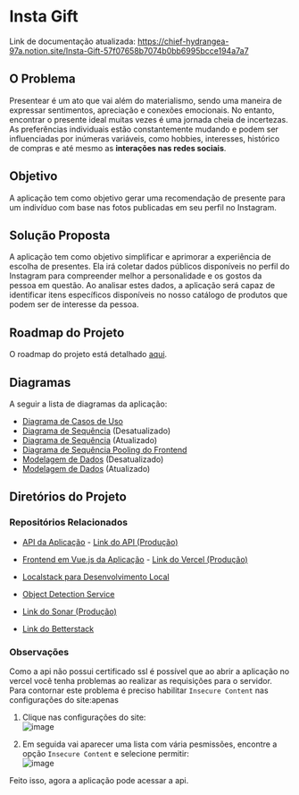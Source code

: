 
# Insta Gift

Link de documentação atualizada: https://chief-hydrangea-97a.notion.site/Insta-Gift-57f07658b7074b0bb6995bcce194a7a7

## O Problema
Presentear é um ato que vai além do materialismo, sendo uma maneira de expressar sentimentos, apreciação e conexões emocionais. No entanto, encontrar o presente ideal muitas vezes é uma jornada cheia de incertezas. As preferências individuais estão constantemente mudando e podem ser influenciadas por inúmeras variáveis, como hobbies, interesses, histórico de compras e até mesmo as **interações nas redes sociais**.

## Objetivo
A aplicação tem como objetivo gerar uma recomendação de presente para um indivíduo com base nas fotos publicadas em seu perfil no Instagram.

## Solução Proposta
A aplicação tem como objetivo simplificar e aprimorar a experiência de escolha de presentes. Ela irá coletar dados públicos disponíveis no perfil do Instagram para compreender melhor a personalidade e os gostos da pessoa em questão. Ao analisar estes dados, a aplicação será capaz de identificar itens específicos disponíveis no nosso catálogo de produtos que podem ser de interesse da pessoa.

## Roadmap do Projeto
O roadmap do projeto está detalhado [aqui](https://github.com/users/Gabukuro/projects/3/views/3).

## Diagramas
A seguir a lista de diagramas da aplicação:
- [Diagrama de Casos de Uso](./assets/user%20cases%20diagram.drawio.png)
- [Diagrama de Sequência](./assets/sequence%20diagram.drawio.png) (Desatualizado)
- [Diagrama de Sequência](./assets/insta-gift%20sequence%20diagram-Page-5.drawio.png) (Atualizado)
- [Diagrama de Sequência Pooling do Frontend](./assets/insta-gift%20sequence%20diagram-Page-4.drawio.png) 
- [Modelagem de Dados](./assets/data%20model%20diagram.drawio.png) (Desatualizado)
- [Modelagem de Dados](./assets/insta-gift%20sequence%20diagram-data%20model%20diagram.drawio%20(1).png) (Atualizado)

## Diretórios do Projeto

### Repositórios Relacionados
- [API da Aplicação](https://github.com/Gabukuro/insta-gift-api)  - [Link do API (Produção)](http://3.128.213.201:8000/status)
- [Frontend em Vue.js da Aplicação](https://github.com/Gabukuro/insta-gift-app) - [Link do Vercel (Produção)](https://insta-gift-app.vercel.app/)
- [Localstack para Desenvolvimento Local](https://github.com/Gabukuro/insta-gift-localstack)
- [Object Detection Service](https://github.com/Gabukuro/object-detection-service)

- [Link do Sonar (Produção)](http://3.140.235.13:9000/)
- [Link do Betterstack](https://uptime.betterstack.com/team/179873/monitors/1588685)

### Observações
Como a api não possui certificado ssl é possível que ao abrir a aplicação no vercel você tenha problemas ao realizar as requisições para o servidor. Para contornar este problema é preciso habilitar `Insecure Content` nas configurações do site:apenas
1. Clique nas configurações do site: <br>
   ![image](https://github.com/Gabukuro/insta-gift/assets/48013350/d10afba5-6f03-47de-989e-2d79bff0a78e)

3. Em seguida vai aparecer uma lista com vária pesmissões, encontre a opção `Insecure Content` e selecione permitir:<br>
   ![image](https://github.com/Gabukuro/insta-gift/assets/48013350/b5b3c8ea-d854-4389-bca7-cd2b69114a20)

Feito isso, agora a aplicação pode acessar a api.
